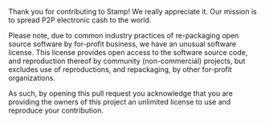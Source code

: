 Thank you for contributing to Stamp! We really appreciate it. Our mission is to spread P2P electronic cash to the world.

Please note, due to common industry practices of re-packaging open source software by for-profit business, we have an unusual software license. This license provides open access to the software source code, and reproduction thereof by community (non-commercial) projects, but excludes use of reproductions, and repackaging, by other for-profit organizations.

As such, by opening this pull request you acknowledge that you are providing the owners of this project an unlimited license to use and reproduce your contribution.
